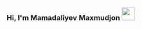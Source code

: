 ### Hi, I'm Mamadaliyev Maxmudjon <img src="https://cdnl.iconscout.com/lottie/premium/preview-watermark/waving-hand-10023307-8161535.mp4" width="30px">
